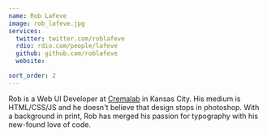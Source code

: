 ```yaml
---
name: Rob LaFeve
image: rob_lafeve.jpg
services:
  twitter: twitter.com/roblafeve
  rdio: rdio.com/people/lafeve
  github: github.com/roblafeve
  website:

sort_order: 2
---
```


Rob is a Web UI Developer at [Cremalab](http://cremalab.com) in Kansas City. His medium is HTML/CSS/JS and he doesn't believe that design stops in photoshop. With a background in print, Rob has merged his passion for typography with his new-found love of code.